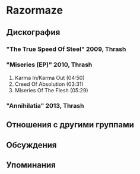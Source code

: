# Razormaze



## Дискография

### "The True Speed Of Steel" 2009, Thrash



### "Miseries (EP)" 2010, Thrash

1. Karma In/Karma Out (04:50)
2. Creed Of Absolution (03:31)
3. Miseries Of The Flesh (05:29)

### "Annihilatia" 2013, Thrash




## Отношения с другими группами


## Обсуждения


## Упоминания

